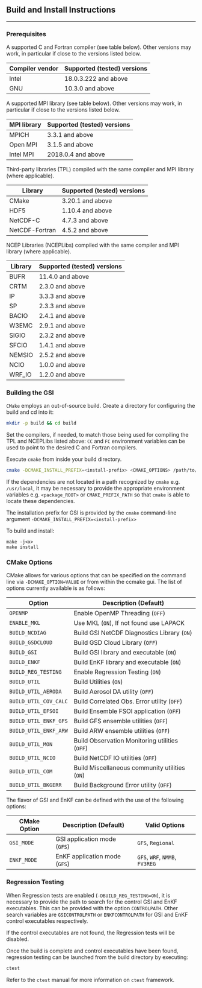 ## Build and Install Instructions
---

### Prerequisites
A supported C and Fortran compiler (see table below).  Other versions may work, in particular if close to the versions listed below.

| Compiler vendor | Supported (tested) versions                                |
|-----------------|------------------------------------------------------------|
| Intel           | 18.0.3.222 and above                                       |
| GNU             | 10.3.0 and above                                           |

A supported MPI library (see table below).  Other versions may work, in particular if close to the versions listed below.

| MPI library     | Supported (tested) versions                                |
|-----------------|------------------------------------------------------------|
| MPICH           | 3.3.1 and above                                            |
| Open MPI        | 3.1.5 and above                                            |
| Intel MPI       | 2018.0.4 and above                                         |

Third-party libraries (TPL) compiled with the same compiler and MPI library (where applicable).

| Library         | Supported (tested) versions                                |
|-----------------|------------------------------------------------------------|
| CMake           | 3.20.1 and above                                           |
| HDF5            | 1.10.4 and above                                           |
| NetCDF-C        | 4.7.3 and above                                            |
| NetCDF-Fortran  | 4.5.2 and above                                            |

NCEP Libraries (NCEPLibs) compiled with the same compiler and MPI library (where applicable).

| Library         | Supported (tested) versions                                |
|-----------------|------------------------------------------------------------|
| BUFR            | 11.4.0 and above                                           |
| CRTM            | 2.3.0 and above                                            |
| IP              | 3.3.3 and above                                            |
| SP              | 2.3.3 and above                                            |
| BACIO           | 2.4.1 and above                                            |
| W3EMC           | 2.9.1 and above                                            |
| SIGIO           | 2.3.2 and above                                            |
| SFCIO           | 1.4.1 and above                                            |
| NEMSIO          | 2.5.2 and above                                            |
| NCIO            | 1.0.0 and above                                            |
| WRF_IO          | 1.2.0 and above                                            |

### Building the GSI

`CMake` employs an out-of-source build.  Create a directory for configuring the build and cd into it:

```bash
mkdir -p build && cd build
```

Set the compilers, if needed, to match those being used for compiling the TPL and NCEPLibs listed above: `CC` and `FC` environment variables can be used to point to the desired C and Fortran compilers.

Execute `cmake` from inside your build directory.

```bash
cmake -DCMAKE_INSTALL_PREFIX=<install-prefix> <CMAKE_OPTIONS> /path/to/GSI-source
```

If the dependencies are not located in a path recognized by `cmake` e.g. `/usr/local`, it may be necessary to provide the appropriate environment variables e.g. `<package_ROOT>` or `CMAKE_PREFIX_PATH` so that `cmake` is able to locate these dependencies.

The installation prefix for GSI is provided by the `cmake` command-line argument `-DCMAKE_INSTALL_PREFIX=<install-prefix>`

To build and install:

```
make -j<x>
make install
```

### CMake Options

CMake allows for various options that can be specified on the command line via `-DCMAKE_OPTION=VALUE` or from within the ccmake gui. The list of options currently available is as follows:

| Option              | Description (Default)                                  |
|---------------------|--------------------------------------------------------|
| `OPENMP`              | Enable OpenMP Threading (`OFF`)                      |
| `ENABLE_MKL`          | Use MKL (`ON`), If not found use LAPACK              |
| `BUILD_NCDIAG`        | Build GSI NetCDF Diagnostics Library (`ON`)          |
| `BUILD_GSDCLOUD`      | Build GSD Cloud Library (`OFF`)                      |
| `BUILD_GSI`           | Build GSI library and executable (`ON`)              |
| `BUILD_ENKF`          | Build EnKF library and executable (`ON`)             |
| `BUILD_REG_TESTING`   | Enable Regression Testing (`ON`)                     |
| `BUILD_UTIL`          | Build Utilities (`ON`)                               |
| `BUILD_UTIL_AERODA`   | Build Aerosol DA utility (`OFF`)                     |
| `BUILD_UTIL_COV_CALC` | Build Correlated Obs. Error utility (`OFF`)          |
| `BUILD_UTIL_EFSOI`    | Build Ensemble FSOI application (`OFF`)              |
| `BUILD_UTIL_ENKF_GFS` | Build GFS ensemble utilities (`OFF`)                 |
| `BUILD_UTIL_ENKF_ARW` | Build ARW ensemble utilities (`OFF`)                 |
| `BUILD_UTIL_MON`      | Build Observation Monitoring utilities (`OFF`)       |
| `BUILD_UTIL_NCIO`     | Build NetCDF IO utilities (`OFF`)                    |
| `BUILD_UTIL_COM`      | Build Miscellaneous community utilities (`ON`)       |
| `BUILD_UTIL_BKGERR`   | Build Background Error utility (`OFF`)               |

The flavor of GSI and EnKF can be defined with the use of the following options:

| CMake Option        | Description (Default)        | Valid Options                  |
|---------------------|------------------------------|--------------------------------|
| `GSI_MODE`          | GSI application mode (`GFS`) | `GFS`, `Regional`              |
| `ENKF_MODE`         | EnKF application mode (`GFS`)| `GFS`, `WRF`, `NMMB`, `FV3REG` |

### Regression Testing

When Regression tests are enabled (`-DBUILD_REG_TESTING=ON`), it is necessary to provide
the path to search for the control GSI and EnKF executables.  This can be provided with the option `CONTROLPATH`.  Other search variables are `GSICONTROLPATH` or `ENKFCONTROLPATH` for GSI and EnKF control executables respectively.

If the control executables are not found, the Regression tests will be disabled.

Once the build is complete and control executables have been found, regression testing can be launched from the build directory by executing:
```bash
ctest
```

Refer to the `ctest` manual for more information on `ctest` framework.
